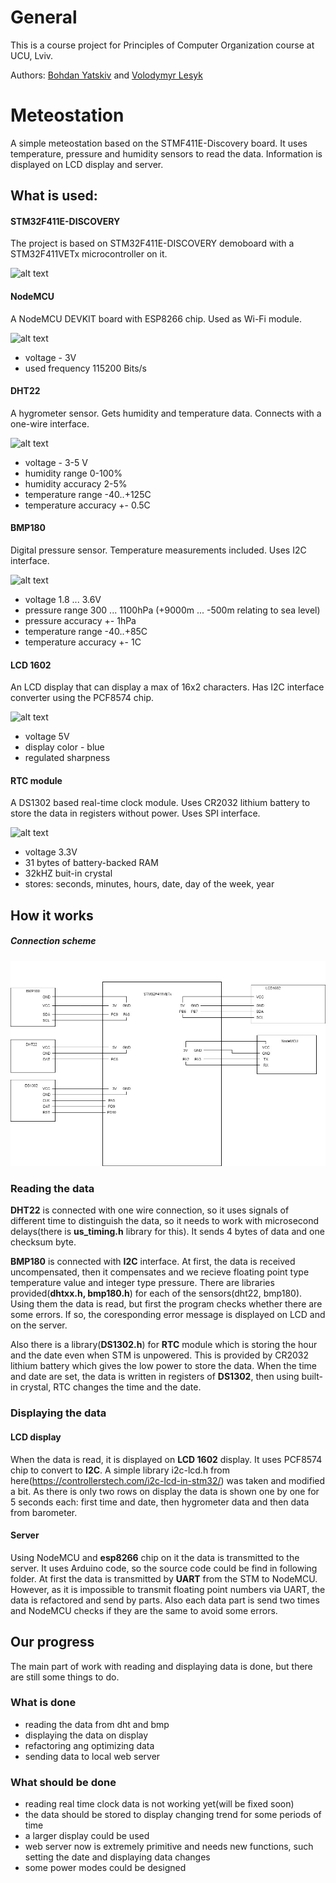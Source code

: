 # General
This is a course project for Principles of Computer Organization course at UCU, Lviv.

Authors:
[Bohdan Yatskiv](https://github.com/yatskivbohdan) and [Volodymyr Lesyk](https://github.com/EntityFile)
# Meteostation
A simple meteostation based on the STMF411E-Discovery board. It uses temperature, pressure and humidity sensors to read the data. Information is displayed on LCD display and server.

## What is used:
#### STM32F411E-DISCOVERY
The project is based on STM32F411E-DISCOVERY demoboard with a STM32F411VETx microcontroller on it.

![alt text](https://media.rs-online.com/t_large/F8463503-01.jpg)


#### NodeMCU
A NodeMCU DEVKIT board with ESP8266 chip. Used as Wi-Fi module.

![alt text](https://images-na.ssl-images-amazon.com/images/I/71efjnKymHL._SX342_.jpg)
- voltage - 3V
- used frequency 115200 Bits/s


#### DHT22
A hygrometer sensor. Gets humidity and temperature data. Connects with a one-wire interface.

![alt text](https://cdn2.bigcommerce.com/n-arxsrf/07ifr7/products/5627/images/11051/High_Precision_AM2302_DHT22_Digital_Temperature_Humidity_Sensor_Module_AB117-1__42948.1544510190.1280.1280.png?c=2)
- voltage - 3-5 V
- humidity range 0-100%
- humidity accuracy 2-5%
- temperature range -40..+125C
- temperature accuracy +- 0.5C

#### BMP180
Digital pressure sensor. Temperature measurements included. Uses I2C interface.

![alt text](https://cdn1.bigcommerce.com/server800/a8995/products/691/images/3673/bmp180_barometric_pressure_module_oddwires__11269.1489616942.500.500.jpg?c=2)
- voltage 1.8 ... 3.6V
- pressure range 300 ... 1100hPa (+9000m ... -500m relating to sea level)
- pressure accuracy +- 1hPa
- temperature range -40..+85C
- temperature accuracy +- 1C

#### LCD 1602 

An LCD display that can display a max of 16x2 characters. Has I2C interface converter using the PCF8574 chip.

![alt text](https://i.ebayimg.com/images/g/eokAAOSw-jhUGjSr/s-l400.jpg)
- voltage 5V
- display color - blue
- regulated sharpness

#### RTC module
A DS1302 based real-time clock module. Uses CR2032 lithium battery to store the data in registers without power. Uses SPI interface.

![alt text](https://gsm-komplekt.ua/57723-large_default/57723.jpg)
- voltage 3.3V
- 31 bytes of battery-backed RAM
- 32kHZ buit-in crystal
- stores: seconds, minutes, hours, date, day of the week, year

## How it works
##### Connection scheme
![Alt text](scheme.jpg?raw=true "Scheme")
### Reading the data
**DHT22** is connected with one wire connection, so it uses signals of different time to distinguish the data, so it needs to work with microsecond delays(there is **us_timing.h** library for this). It sends 4 bytes of data and one checksum byte.

**BMP180** is connected with **I2C** interface. At first, the data is received uncompensated, then it compensates and we recieve floating point type temperature value and integer type pressure.
There are libraries provided(**dhtxx.h, bmp180.h**) for each of the sensors(dht22, bmp180). Using them the data is read, but first the program checks whether there are some errors. If so, the coresponding error message is displayed on LCD and on the server. 

Also there is a library(**DS1302.h**) for **RTC** module which is storing the hour and the date even when STM is unpowered. This is provided by CR2032 lithium battery which gives the low power to store the data. When the time and date are set, the data is written in registers of **DS1302**, then using built-in crystal, RTC changes the time and the date.
### Displaying the data
#### LCD display 
When the data is read, it is displayed on **LCD 1602** display. It uses PCF8574 chip to convert to **I2C**. A simple library i2c-lcd.h from here(https://controllerstech.com/i2c-lcd-in-stm32/) was taken and modified a bit. As there is only two rows on display the data is shown one by one for 5 seconds each: first time and date, then hygrometer data and then data from barometer.
#### Server
Using NodeMCU and **esp8266** chip on it the data is transmitted to the server. It uses Arduino code, so the source code could be find in following folder. At first the data is transmitted by **UART** from the STM to NodeMCU. However, as it is impossible to transmit floating point numbers via UART, the data is refactored and send by parts. Also each data part is send two times and NodeMCU checks if they are the same to avoid some errors.
## Our progress
The main part of work with reading and displaying data is done, but there are still some things to do.
### What is done
- reading the data from dht and bmp
- displaying the data on display
- refactoring ang optimizing data
- sending data to local web server
### What should be done
- reading real time clock data is not working yet(will be fixed soon)
- the data should be stored to display changing trend for some periods of time
- a larger display could be used
- web server now is extremely primitive and needs new functions, such setting the date and displaying data changes
- some power modes could be designed
